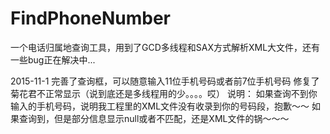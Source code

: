 # FindPhoneNumber
一个电话归属地查询工具，用到了GCD多线程和SAX方式解析XML大文件，还有一些bug正在解决中...

2015-11-1
完善了查询框，可以随意输入11位手机号码或者前7位手机号码
修复了菊花君不正常显示（说到底还是多线程用的少。。。。哎）
说明：
如果查询不到你输入的手机号码，说明我工程里的XML文件没有收录到你的号码段，抱歉～～
如果查询到，但是部分信息显示null或者不匹配，还是XML文件的锅～～～

